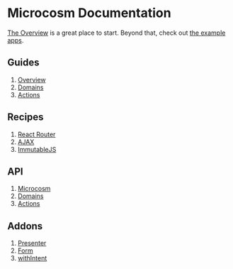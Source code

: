 # Microcosm Documentation

[The Overview](guides/01-overview.md) is a great place to
start. Beyond that, check out [the example apps](../examples).

## Guides

1. [Overview](guides/01-overview.md)
2. [Domains](guides/02-domains.md)
3. [Actions](guides/03-actions.md)

## Recipes

1. [React Router](recipes/react-router.md)
2. [AJAX](recipes/ajax.md)
3. [ImmutableJS](recipes/immutable-js.md)

## API

1. [Microcosm](api/microcosm.md)
2. [Domains](api/domains.md)
3. [Actions](api/actions.md)

## Addons

1. [Presenter](api/presenter.md)
2. [Form](api/form.md)
3. [withIntent](api/with-intent.md)
